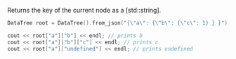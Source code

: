 Returns the key of the current node as a [std::string].

```c++
DataTree root = DataTree().from_json("{\"a\": {\"b\": {\"c\": 1} } }");

cout << root["a"]["b"] << endl; // prints b
cout << root["a"]["b"]["c"] << endl; // prints c
cout << root["a"]["undefined"] << endl; // prints undefined
```
